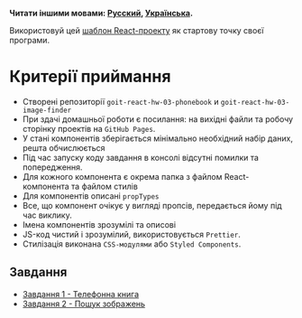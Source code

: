 **Читати іншими мовами: [Русский](README.md), [Українська](README.ua.md).**

Використовуй цей
[шаблон React-проекту](https://github.com/goitacademy/react-homework-template#readme)
як стартову точку своєї програми.

# Критерії приймання

- Створені репозиторії `goit-react-hw-03-phonebook` и
  `goit-react-hw-03-image-finder`
- При здачі домашньої роботи є посилання: на вихідні файли та робочу сторінку
  проектів на `GitHub Pages`.
- У стані компонентів зберігається мінімально необхідний набір даних, решта
  обчислюється
- Під час запуску коду завдання в консолі відсутні помилки та попередження.
- Для кожного компонента є окрема папка з файлом React-компонента та файлом
  стилів
- Для компонентів описані `propTypes`
- Все, що компонент очікує у вигляді пропсів, передається йому під час виклику.
- Імена компонентів зрозумілі та описові
- JS-код чистий і зрозумілий, використовується `Prettier`.
- Стилізація виконана `CSS-модулями` або `Styled Components`.

## Завдання

- [Завдання 1 - Телефонна книга](./phonebook/)
- [Завдання 2 - Пошук зображень](./image-finder/)
